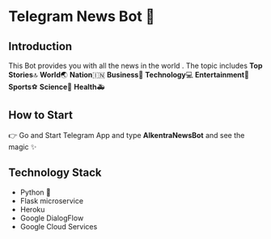 # Telegram News Bot :robot:

## Introduction

This Bot provides you with all the news in the world . The topic includes **Top Stories**:top: **World**:earth_asia:  **Nation**:india: **Business**:briefcase:                    **Technology**:computer:  **Entertainment**:popcorn: **Sports**:soccer: **Science**:rocket:  **Health**:ambulance:

## How to Start

:point_right: Go and Start Telegram App and type **AlkentraNewsBot** and see the magic :sparkles:

## Technology Stack
* Python :snake: <br>
* Flask microservice <br>
* Heroku <br>
* Google DialogFlow <br>
* Google Cloud Services 
